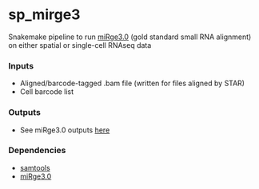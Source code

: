 # **sp_mirge3**
Snakemake pipeline to run [miRge3.0](https://github.com/mhalushka/miRge3.0) (gold standard small RNA alignment) on either spatial or single-cell RNAseq data

### Inputs
- Aligned/barcode-tagged .bam file (written for files aligned by STAR)
- Cell barcode list

### Outputs
- See miRge3.0 outputs [here](https://github.com/mhalushka/miRge3.0)

### Dependencies
- [samtools](http://www.htslib.org/)
- [miRge3.0](https://github.com/mhalushka/miRge3.0)
